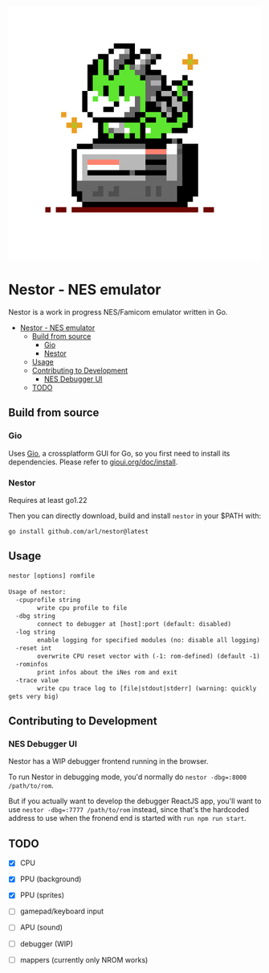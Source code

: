 ![Nestor](logo.png)

# Nestor - NES emulator

Nestor is a work in progress NES/Famicom emulator written in Go.


- [Nestor - NES emulator](#nestor---nes-emulator)
  - [Build from source](#build-from-source)
    - [Gio](#gio)
    - [Nestor](#nestor)
  - [Usage](#usage)
  - [Contributing to Development](#contributing-to-development)
    - [NES Debugger UI](#nes-debugger-ui)
  - [TODO](#todo)


## Build from source

### Gio

Uses [Gio](gioui.org), a crossplatform GUI for Go, so you first need to install its dependencies.
Please refer to [gioui.org/doc/install](https://gioui.org/doc/install).

### Nestor

Requires at least go1.22

Then you can directly download, build and install `nestor` in your $PATH with:

```
go install github.com/arl/nestor@latest
```

## Usage

```
nestor [options] romfile

Usage of nestor:
  -cpuprofile string
        write cpu profile to file
  -dbg string
        connect to debugger at [host]:port (default: disabled)
  -log string
        enable logging for specified modules (no: disable all logging)
  -reset int
        overwrite CPU reset vector with (-1: rom-defined) (default -1)
  -rominfos
        print infos about the iNes rom and exit
  -trace value
        write cpu trace log to [file|stdout|stderr] (warning: quickly gets very big)
```

## Contributing to Development

### NES Debugger UI

Nestor has a WIP debugger frontend running in the browser. 

To run Nestor in debugging mode, you'd normally do `nestor -dbg=:8000 /path/to/rom`.

But if you actually want to develop the debugger ReactJS app, you'll want to use
`nestor -dbg=:7777 /path/to/rom` instead, since that's the hardcoded address to
use when the fronend end is started with `run npm run start`.


## TODO

 - [x] CPU
 - [x] PPU (background)
 - [x] PPU (sprites)
 - [ ] gamepad/keyboard input
 - [ ] APU (sound)
 - [ ] debugger (WIP)
 - [ ] mappers (currently only NROM works)


